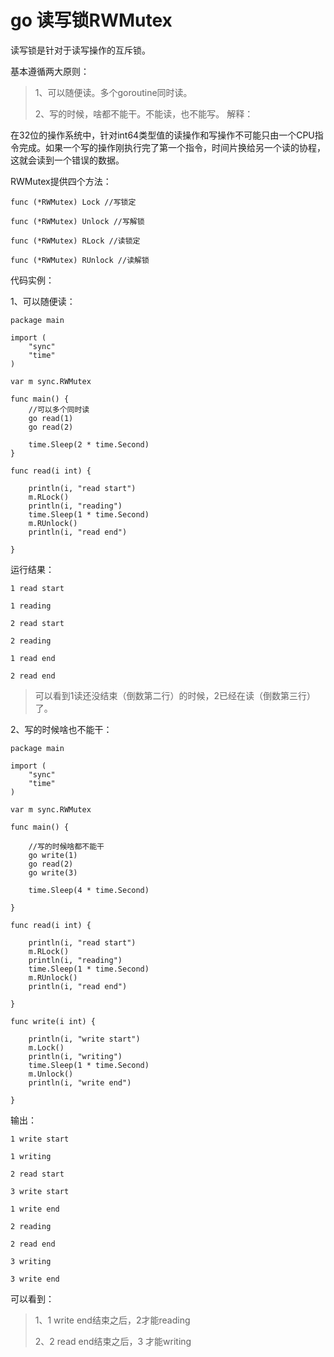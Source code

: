 # go 读写锁RWMutex
读写锁是针对于读写操作的互斥锁。

基本遵循两大原则：

> 1、可以随便读。多个goroutine同时读。
> 
> 2、写的时候，啥都不能干。不能读，也不能写。
解释：

在32位的操作系统中，针对int64类型值的读操作和写操作不可能只由一个CPU指令完成。如果一个写的操作刚执行完了第一个指令，时间片换给另一个读的协程，这就会读到一个错误的数据。

 

RWMutex提供四个方法：

 

```
func (*RWMutex) Lock //写锁定

func (*RWMutex) Unlock //写解锁

func (*RWMutex) RLock //读锁定

func (*RWMutex) RUnlock //读解锁
```


 

代码实例：

1、可以随便读：

```
package main

import (
	"sync"
	"time"
)

var m sync.RWMutex

func main() {
	//可以多个同时读
	go read(1)
	go read(2)

	time.Sleep(2 * time.Second)
}

func read(i int) {

	println(i, "read start")
	m.RLock()
	println(i, "reading")
	time.Sleep(1 * time.Second)
	m.RUnlock()
	println(i, "read end")

}
```
运行结果：


```
1 read start

1 reading

2 read start

2 reading

1 read end

2 read end
```


> 可以看到1读还没结束（倒数第二行）的时候，2已经在读（倒数第三行）了。

2、写的时候啥也不能干：

```
package main

import (
	"sync"
	"time"
)

var m sync.RWMutex

func main() {

	//写的时候啥都不能干
	go write(1)
	go read(2)
	go write(3)

	time.Sleep(4 * time.Second)

}

func read(i int) {

	println(i, "read start")
	m.RLock()
	println(i, "reading")
	time.Sleep(1 * time.Second)
	m.RUnlock()
	println(i, "read end")

}

func write(i int) {

	println(i, "write start")
	m.Lock()
	println(i, "writing")
	time.Sleep(1 * time.Second)
	m.Unlock()
	println(i, "write end")

}

```

输出：

 


```
1 write start

1 writing

2 read start

3 write start

1 write end

2 reading

2 read end

3 writing

3 write end
```


可以看到：

> 1、1 write end结束之后，2才能reading
> 
> 2、2 read end结束之后，3 才能writing
